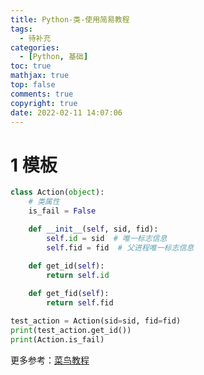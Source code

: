 ```yaml
---
title: Python-类-使用简易教程
tags:
  - 待补充
categories:
  - [Python, 基础]
toc: true
mathjax: true
top: false
comments: true
copyright: true
date: 2022-02-11 14:07:06
---
```


# 1 模板

```python
class Action(object):
    # 类属性
    is_fail = False

    def __init__(self, sid, fid):
        self.id = sid  # 唯一标志信息
        self.fid = fid  # 父进程唯一标志信息
        
    def get_id(self):
        return self.id

    def get_fid(self):
        return self.fid

test_action = Action(sid=sid, fid=fid)
print(test_action.get_id())
print(Action.is_fail)
```

更多参考：[菜鸟教程](https://www.runoob.com/python3/python3-class.html)
